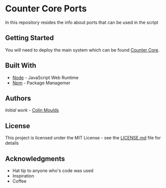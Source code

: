 # Counter Core Ports

In this repository resides the info about ports that can be used in the script

## Getting Started

You will need to deploy the main system which can be found [Counter Core](https://github.com/ColinMoulds/Counter-Core).

## Built With

* [Node](https://github.com/nodejs/node/blob/master/README.md) - JavaScript Web Runtime
* [Npm](https://github.com/npm/npm) - Package Managemer

## Authors

*Initial work* - [Colin Moulds](https://github.com/ColinMoulds)

## License

This project is licensed under the MIT License - see the [LICENSE.md](LICENSE.md) file for details

## Acknowledgments

* Hat tip to anyone who's code was used
* Inspiration
* Coffee